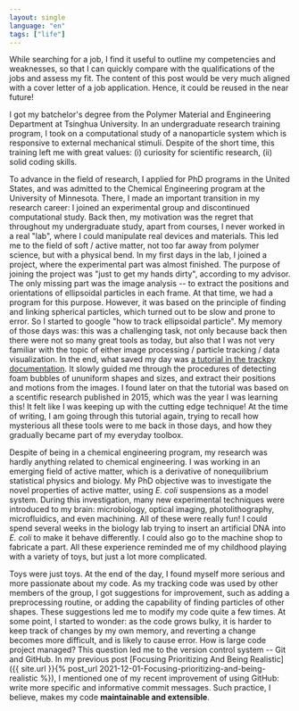 ```yaml
---
layout: single
language: "en"
tags: ["life"]
---
```


While searching for a job, I find it useful to outline my competencies and weaknesses, so that I can quickly compare with the qualifications of the jobs and assess my fit. The content of this post would be very much aligned with a cover letter of a job application. Hence, it could be reused in the near future!

I got my batchelor's degree from the Polymer Material and Engineering Department at Tsinghua University. In an undergraduate research training program, I took on a computational study of a nanoparticle system which is responsive to external mechanical stimuli. Despite of the short time, this training left me with great values: (i) curiosity for scientific research, (ii) solid coding skills.

To advance in the field of research, I applied for PhD programs in the United States, and was admitted to the Chemical Engineering program at the University of Minnesota. There, I made an important transition in my research career: I joined an experimental group and discontinued computational study. Back then, my motivation was the regret that throughout my undergraduate study, apart from courses, I never worked in a real "lab", where I could manipulate real devices and materials. This led me to the field of soft / active matter, not too far away from polymer science, but with a physical bend. In my first days in the lab, I joined a project, where the experimental part was almost finished. The purpose of joining the project was "just to get my hands dirty", according to my advisor. The only missing part was the image analysis -- to extract the positions and orientations of ellipsoidal particles in each frame. At that time, we had a program for this purpose. However, it was based on the principle of finding and linking spherical particles, which turned out to be slow and prone to error. So I started to google "how to track ellipsoidal particle". My memory of those days was: this was a challenging task, not only because back then there were not so many great tools as today, but also that I was not very familiar with the topic of either image processing / particle tracking / data visualization. In the end, what saved my day was [a tutorial in the trackpy documentation](http://soft-matter.github.io/trackpy/v0.5.0/tutorial/custom-feature-detection.html). It slowly guided me through the procedures of detecting foam bubbles of ununiform shapes and sizes, and extract their positions and motions from the images. I found later on that the tutorial was based on a scentific research published in 2015, which was the year I was learning this! It felt like I was keeping up with the cutting edge technique! At the time of writing, I am going through this tutorial again, trying to recall how mysterious all these tools were to me back in those days, and how they gradually became part of my everyday toolbox. 

Despite of being in a chemical engineering program, my research was hardly anything related to chemical engineering. I was working in an emerging field of active matter, which is a derivative of nonequilibrium statistical physics and biology. My PhD objective was to investigate the novel properties of active matter, using *E. coli* suspensions as a model system. During this investigation, many new experimental techniques were introduced to my brain: microbiology, optical imaging, photolithography, microfluidics, and even machining. All of these were really fun! I could spend several weeks in the biology lab trying to insert an artificial DNA into *E. coli* to make it behave differently. I could also go to the machine shop to fabricate a part. All these experience reminded me of my childhood playing with a variety of toys, but just a lot more complicated. 

Toys were just toys. At the end of the day, I found myself more serious and more passionate about my code. As my tracking code was used by other members of the group, I got suggestions for improvement, such as adding a preprocessing routine, or adding the capability of finding particles of other shapes. These suggestions led me to modify my code quite a few times. At some point, I started to wonder: as the code grows bulky, it is harder to keep track of changes by my own memory, and reverting a change becomes more difficult, and is likely to cause error. How is large code project managed? This question led me to the version control system -- Git and GitHub. In my previous post [Focusing Prioritizing And Being Realistic]({{ site.url }}{% post_url 2021-12-01-Focusing-prioritizing-and-being-realistic %}), I mentioned one of my recent improvement of using GitHub: write more specific and informative commit messages. Such practice, I believe, makes my code **maintainable and extensible**.   